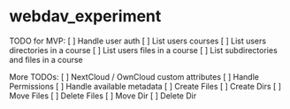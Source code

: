 # webdav_experiment

TODO for MVP:
[ ] Handle user auth
[ ] List users courses
[ ] List users directories in a course
[ ] List users files in a course
[ ] List subdirectories and files in a course


More TODOs:
[ ] NextCloud / OwnCloud custom attributes
[ ] Handle Permissions
[ ] Handle available metadata
[ ] Create Files
[ ] Create Dirs
[ ] Move Files 
[ ] Delete Files
[ ] Move Dir 
[ ] Delete Dir